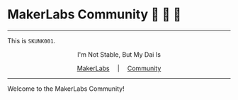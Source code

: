 # MakerLabs Community 🦄 🌈 💬

<hr />

This is `SKUNK001`.

<div align="center">
<p>I'm Not Stable, But My Dai Is</p>
</div>

<div align="center">
<a style="margin: 1em;" href="https://makerlabs.one">MakerLabs</a> | <a style="margin: 1em;" href="https://github.com/skunk001/community/discussions">Community</a>
</div>

<hr />

Welcome to the MakerLabs Community!
